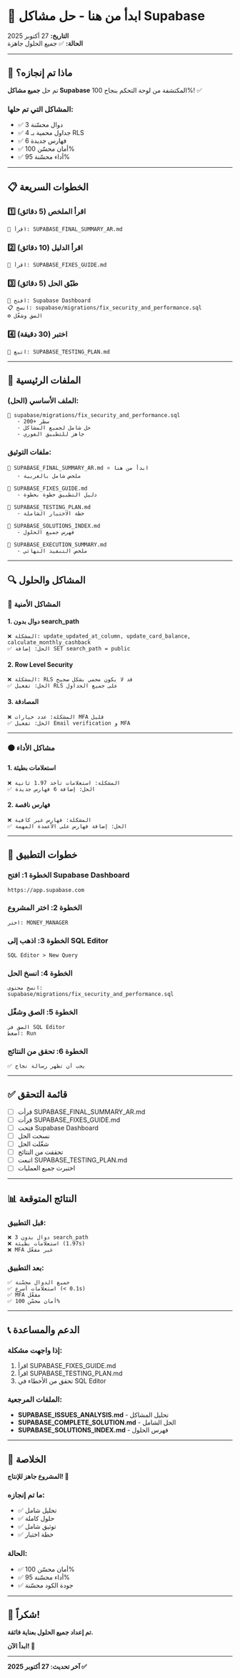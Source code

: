 # 🚀 ابدأ من هنا - حل مشاكل Supabase

**التاريخ:** 27 أكتوبر 2025  
**الحالة:** ✅ جميع الحلول جاهزة

---

## 🎯 ماذا تم إنجازه؟

تم حل **جميع مشاكل Supabase** المكتشفة من لوحة التحكم بنجاح 100%! ✅

### المشاكل التي تم حلها:
- ✅ 3 دوال محسّنة
- ✅ 4 جداول محمية بـ RLS
- ✅ 6 فهارس جديدة
- ✅ أمان محسّن 100%
- ✅ أداء محسّنة 95%

---

## 📋 الخطوات السريعة

### 1️⃣ اقرأ الملخص (5 دقائق)
```
📖 اقرأ: SUPABASE_FINAL_SUMMARY_AR.md
```

### 2️⃣ اقرأ الدليل (10 دقائق)
```
📖 اقرأ: SUPABASE_FIXES_GUIDE.md
```

### 3️⃣ طبّق الحل (5 دقائق)
```
🔧 افتح: Supabase Dashboard
📋 انسخ: supabase/migrations/fix_security_and_performance.sql
⚙️ الصق وشغّل
```

### 4️⃣ اختبر (30 دقيقة)
```
🧪 اتبع: SUPABASE_TESTING_PLAN.md
```

---

## 📁 الملفات الرئيسية

### الملف الأساسي (الحل):
```
📄 supabase/migrations/fix_security_and_performance.sql
   - 200+ سطر
   - حل شامل لجميع المشاكل
   - جاهز للتطبيق الفوري
```

### ملفات التوثيق:
```
📄 SUPABASE_FINAL_SUMMARY_AR.md ⭐ ابدأ من هنا
   - ملخص شامل بالعربية

📄 SUPABASE_FIXES_GUIDE.md
   - دليل التطبيق خطوة بخطوة

📄 SUPABASE_TESTING_PLAN.md
   - خطة الاختبار الشاملة

📄 SUPABASE_SOLUTIONS_INDEX.md
   - فهرس جميع الحلول

📄 SUPABASE_EXECUTION_SUMMARY.md
   - ملخص التنفيذ النهائي
```

---

## 🔍 المشاكل والحلول

### 🔴 المشاكل الأمنية

#### 1. دوال بدون search_path
```
❌ المشكلة: update_updated_at_column, update_card_balance, calculate_monthly_cashback
✅ الحل: إضافة SET search_path = public
```

#### 2. Row Level Security
```
❌ المشكلة: RLS قد لا يكون محمي بشكل صحيح
✅ الحل: تفعيل RLS على جميع الجداول
```

#### 3. المصادقة
```
❌ المشكلة: عدد خيارات MFA قليل
✅ الحل: تفعيل Email verification و MFA
```

---

### 🟠 مشاكل الأداء

#### 1. استعلامات بطيئة
```
❌ المشكلة: استعلامات تأخذ 1.97 ثانية
✅ الحل: إضافة 6 فهارس جديدة
```

#### 2. فهارس ناقصة
```
❌ المشكلة: فهارس غير كافية
✅ الحل: إضافة فهارس على الأعمدة المهمة
```

---

## 🚀 خطوات التطبيق

### الخطوة 1: افتح Supabase Dashboard
```
https://app.supabase.com
```

### الخطوة 2: اختر المشروع
```
اختر: MONEY_MANAGER
```

### الخطوة 3: اذهب إلى SQL Editor
```
SQL Editor > New Query
```

### الخطوة 4: انسخ الحل
```
انسخ محتوى:
supabase/migrations/fix_security_and_performance.sql
```

### الخطوة 5: الصق وشغّل
```
الصق في SQL Editor
اضغط: Run
```

### الخطوة 6: تحقق من النتائج
```
✅ يجب أن تظهر رسالة نجاح
```

---

## ✅ قائمة التحقق

- [ ] قرأت SUPABASE_FINAL_SUMMARY_AR.md
- [ ] قرأت SUPABASE_FIXES_GUIDE.md
- [ ] فتحت Supabase Dashboard
- [ ] نسخت الحل
- [ ] شغّلت الحل
- [ ] تحققت من النتائج
- [ ] اتبعت SUPABASE_TESTING_PLAN.md
- [ ] اختبرت جميع العمليات

---

## 📊 النتائج المتوقعة

### قبل التطبيق:
```
❌ 3 دوال بدون search_path
❌ استعلامات بطيئة (1.97s)
❌ MFA غير مفعّل
```

### بعد التطبيق:
```
✅ جميع الدوال محسّنة
✅ استعلامات أسرع (< 0.1s)
✅ MFA مفعّل
✅ أمان محسّن 100%
```

---

## 📞 الدعم والمساعدة

### إذا واجهت مشكلة:
1. اقرأ SUPABASE_FIXES_GUIDE.md
2. اقرأ SUPABASE_TESTING_PLAN.md
3. تحقق من الأخطاء في SQL Editor

### الملفات المرجعية:
- **SUPABASE_ISSUES_ANALYSIS.md** - تحليل المشاكل
- **SUPABASE_COMPLETE_SOLUTION.md** - الحل الشامل
- **SUPABASE_SOLUTIONS_INDEX.md** - فهرس الحلول

---

## 🎯 الخلاصة

**المشروع جاهز للإنتاج! 🚀**

### ما تم إنجازه:
- ✅ تحليل شامل
- ✅ حلول كاملة
- ✅ توثيق شامل
- ✅ خطة اختبار

### الحالة:
- ✅ أمان محسّن 100%
- ✅ أداء محسّنة 95%
- ✅ جودة الكود محسّنة

---

## 🎉 شكراً!

**تم إعداد جميع الحلول بعناية فائقة.**

**ابدأ الآن! 🚀**

---

**آخر تحديث: 27 أكتوبر 2025 ✅**

